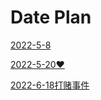 # Date Plan

[2022-5-8](Date%20Plan%200a03363ec24b40cc8b816de8c96c1115/2022-5-8%20bcf931fa8a224099be55124d84a2e102.md)

[2022-5-20❤️](Date%20Plan%200a03363ec24b40cc8b816de8c96c1115/2022-5-20%E2%9D%A4%EF%B8%8F%20d1cefb45e6994a5289541de3adc3ca57.md)

[2022-6-18打赌事件](Date%20Plan%200a03363ec24b40cc8b816de8c96c1115/2022-6-18%E6%89%93%E8%B5%8C%E4%BA%8B%E4%BB%B6%20783db8708064438aa5612180c51fb4c4.md)